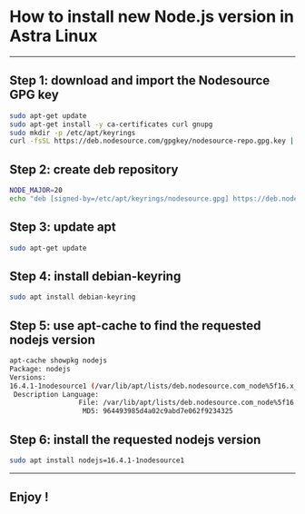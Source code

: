 # How to install new Node.js version in Astra Linux
---
## Step 1: download and import the Nodesource GPG key
```bash
sudo apt-get update
sudo apt-get install -y ca-certificates curl gnupg
sudo mkdir -p /etc/apt/keyrings
curl -fsSL https://deb.nodesource.com/gpgkey/nodesource-repo.gpg.key | sudo gpg --dearmor -o /etc/apt/keyrings/nodesource.gpg
```
## Step 2: create deb repository
```bash
NODE_MAJOR=20
echo "deb [signed-by=/etc/apt/keyrings/nodesource.gpg] https://deb.nodesource.com/node_$NODE_MAJOR.x nodistro main" | sudo tee /etc/apt/sources.list.d/nodesource.list
```
## Step 3: update apt
```bash
sudo apt-get update
```
## Step 4: install debian-keyring
```bash
sudo apt install debian-keyring
```
## Step 5: use apt-cache to find the requested nodejs version
```bash
apt-cache showpkg nodejs
Package: nodejs
Versions:
16.4.1-1nodesource1 (/var/lib/apt/lists/deb.nodesource.com_node%5f16.x_dists_stretch_main_binary-amd64_Packages)
 Description Language:
                 File: /var/lib/apt/lists/deb.nodesource.com_node%5f16.x_dists_stretch_main_binary-amd64_Packages
                  MD5: 964493985d4a02c9abd7e062f9234325
```
## Step 6: install the requested nodejs version
```bash
sudo apt install nodejs=16.4.1-1nodesource1
```
---
## Enjoy !
